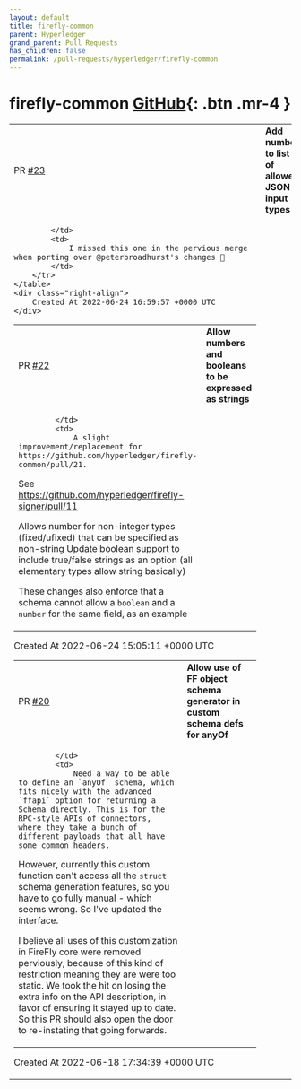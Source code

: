 ```yaml
---
layout: default
title: firefly-common
parent: Hyperledger
grand_parent: Pull Requests
has_children: false
permalink: /pull-requests/hyperledger/firefly-common
---
```


# firefly-common <span class="fs-3 right-align">[GitHub](https://github.com/hyperledger/firefly-common){: .btn .mr-4 }</span>


<div>
    <table>
        <tr>
            <td>
                PR <a href="https://github.com/hyperledger/firefly-common/pull/23" class=".btn">#23</a>
            </td>
            <td>
                <b>
                    Add number to list of allowed JSON input types
                </b>
            </td>
        </tr>
        <tr>
            <td>
                
            </td>
            <td>
                I missed this one in the pervious merge when porting over @peterbroadhurst's changes 🙁 
            </td>
        </tr>
    </table>
    <div class="right-align">
        Created At 2022-06-24 16:59:57 +0000 UTC
    </div>
</div>

<div>
    <table>
        <tr>
            <td>
                PR <a href="https://github.com/hyperledger/firefly-common/pull/22" class=".btn">#22</a>
            </td>
            <td>
                <b>
                    Allow numbers and booleans to be expressed as strings
                </b>
            </td>
        </tr>
        <tr>
            <td>
                
            </td>
            <td>
                A slight improvement/replacement for https://github.com/hyperledger/firefly-common/pull/21.

See https://github.com/hyperledger/firefly-signer/pull/11

Allows number for non-integer types (fixed/ufixed) that can be specified as non-string
Update boolean support to include true/false strings as an option (all elementary types allow string basically)

These changes also enforce that a schema cannot allow a `boolean` and a `number` for the same field, as an example
            </td>
        </tr>
    </table>
    <div class="right-align">
        Created At 2022-06-24 15:05:11 +0000 UTC
    </div>
</div>

<div>
    <table>
        <tr>
            <td>
                PR <a href="https://github.com/hyperledger/firefly-common/pull/20" class=".btn">#20</a>
            </td>
            <td>
                <b>
                    Allow use of FF object schema generator in custom schema defs for anyOf
                </b>
            </td>
        </tr>
        <tr>
            <td>
                
            </td>
            <td>
                Need a way to be able to define an `anyOf` schema, which fits nicely with the advanced `ffapi` option for returning a Schema directly. This is for the RPC-style APIs of connectors, where they take a bunch of different payloads that all have some common headers.

However, currently this  custom function can't access all the `struct` schema generation features, so you have to go fully manual - which seems wrong. So I've updated the interface.

I believe all uses of this customization in FireFly core were removed perviously, because of this kind of restriction meaning they are were too static. We took the hit on losing the extra info on the API description, in favor of ensuring it stayed up to date. So this PR should also open the door to re-instating that going forwards.
            </td>
        </tr>
    </table>
    <div class="right-align">
        Created At 2022-06-18 17:34:39 +0000 UTC
    </div>
</div>

